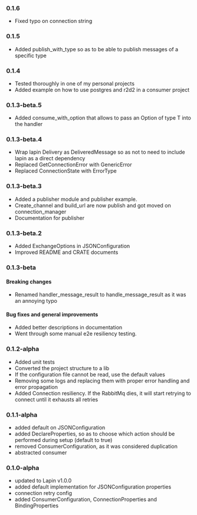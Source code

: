 ### 0.1.6

* Fixed typo on connection string

### 0.1.5

* Added publish_with_type so as to be able to publish messages of a specific type

### 0.1.4

* Tested thoroughly in one of my personal projects
* Added example on how to use postgres and r2d2 in a consumer project

### 0.1.3-beta.5

* Added consume_with_option that allows to pass an Option of type T into the handler

### 0.1.3-beta.4

* Wrap lapin Delivery as DeliveredMessage so as not to need to include lapin as a direct dependency
* Replaced GetConnectionError with GenericError<T>
* Replaced ConnectionState with ErrorType

### 0.1.3-beta.3

* Added a publisher module and publisher example.
* Create_channel and build_url are now publish and got moved on connection_manager
* Documentation for publisher

### 0.1.3-beta.2

* Added ExchangeOptions in JSONConfiguration
* Improved README and CRATE documents

### 0.1.3-beta

#### Breaking changes

* Renamed handler_message_result to handle_message_result as it was an annoying typo

#### Bug fixes and general improvements

* Added better descriptions in documentation
* Went through some manual e2e resiliency testing.

### 0.1.2-alpha

* Added unit tests
* Converted the project structure to a lib
* If the configuration file cannot be read, use the default values
* Removing some logs and replacing them with proper error handling and error propagation
* Added Connection resiliency. If the RabbitMq dies, it will start retrying to connect until it exhausts all retries

### 0.1.1-alpha

* added default on JSONConfiguration
* added DeclareProperties, so as to choose which action should be performed during setup (default to true)
* removed ConsumerConfiguration, as it was considered duplication
* abstracted consumer

### 0.1.0-alpha

* updated to Lapin v1.0.0
* added default implementation for JSONConfiguration properties
* connection retry config
* added ConsumerConfiguration, ConnectionProperties and BindingProperties

